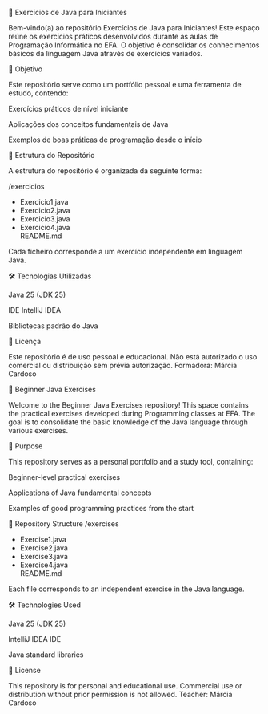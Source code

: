 📘 Exercícios de Java para Iniciantes

Bem-vindo(a) ao repositório Exercícios de Java para Iniciantes!
Este espaço reúne os exercícios práticos desenvolvidos durante as aulas de Programação Informática no EFA. O objetivo é consolidar os conhecimentos básicos da linguagem Java através de exercícios variados.

🧠 Objetivo

Este repositório serve como um portfólio pessoal e uma ferramenta de estudo, contendo:

Exercícios práticos de nível iniciante

Aplicações dos conceitos fundamentais de Java

Exemplos de boas práticas de programação desde o início

📂 Estrutura do Repositório

A estrutura do repositório é organizada da seguinte forma:

/exercicios  
  - Exercicio1.java  
  - Exercicio2.java  
  - Exercicio3.java  
  - Exercicio4.java  
README.md


Cada ficheiro corresponde a um exercício independente em linguagem Java.

🛠️ Tecnologias Utilizadas

Java 25 (JDK 25)

IDE IntelliJ IDEA

Bibliotecas padrão do Java

📄 Licença

Este repositório é de uso pessoal e educacional. Não está autorizado o uso comercial ou distribuição sem prévia autorização.
Formadora: Márcia Cardoso

📘 Beginner Java Exercises

Welcome to the Beginner Java Exercises repository!
This space contains the practical exercises developed during Programming classes at EFA. The goal is to consolidate the basic knowledge of the Java language through various exercises.

🧠 Purpose

This repository serves as a personal portfolio and a study tool, containing:

Beginner-level practical exercises

Applications of Java fundamental concepts

Examples of good programming practices from the start

📂 Repository Structure
/exercises  
  - Exercise1.java  
  - Exercise2.java  
  - Exercise3.java  
  - Exercise4.java  
README.md


Each file corresponds to an independent exercise in the Java language.

🛠️ Technologies Used

Java 25 (JDK 25)

IntelliJ IDEA IDE

Java standard libraries

📄 License

This repository is for personal and educational use. Commercial use or distribution without prior permission is not allowed.
Teacher: Márcia Cardoso
